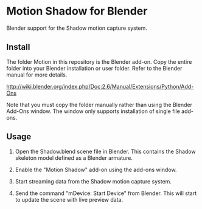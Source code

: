 Motion Shadow for Blender
=======

Blender support for the Shadow motion capture system.

Install
-------

The folder Motion in this repository is the Blender add-on. Copy the entire
folder into your Blender installation or user folder. Refer to the Blender
manual for more details.

http://wiki.blender.org/index.php/Doc:2.6/Manual/Extensions/Python/Add-Ons

Note that you must copy the folder manually rather than using the Blender
Add-Ons window. The window only supports installation of single file add-ons.

Usage
------

1. Open the Shadow.blend scene file in Blender. This contains the Shadow skeleton
   model defined as a Blender armature.

2. Enable the "Motion Shadow" add-on using the add-ons window.

3. Start streaming data from the Shadow motion capture system.

4. Send the command "mDevice: Start Device" from Blender. This will start to update
   the scene with live preview data.
